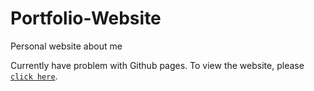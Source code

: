 # Portfolio-Website

Personal website about me

Currently have problem with Github pages. To view the website, please [```click here```](https://saifymatteo.netlify.app/).
